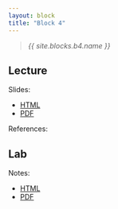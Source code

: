 ```yaml
---
layout: block
title: "Block 4"
---
```


> *{{ site.blocks.b4.name }}*

## Lecture

Slides:

- [HTML](../../slidedecks/lecture_04.html)
- [PDF](../../slidedecks/lecture_04.pdf)

References:


## Lab

Notes:

- [HTML](../../labs/lab_04.html)
- [PDF](../../labs/lab_04.pdf)

